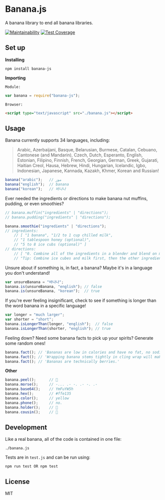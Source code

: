 # Banana.js

A banana library to end all banana libraries.

[![Maintainability](https://api.codeclimate.com/v1/badges/a7b2a7e8b93b120f0025/maintainability)](https://codeclimate.com/github/kyoto-shift/banana/maintainability) [![Test Coverage](https://api.codeclimate.com/v1/badges/a7b2a7e8b93b120f0025/test_coverage)](https://codeclimate.com/github/kyoto-shift/banana/test_coverage)

## Set up 

**Installing**
```
npm install banana-js
```

**Importing**

``Module:``
```javascript
var banana = require("banana-js");
```

``Browser:``
```html
<script type="text/javascript" src="./banana.js"></script>
```

## Usage

Banana currently supports 34 languages, including:
> Arabic, Azerbaijani, Basque, Belarusian, Burmese, Catalan, Cebuano, Cantonese (and Mandarin), Czech, Dutch, Esperanto, English, Estonian, Filipino, Finnish, French, Georgian, German, Greek, Gujarati, Haitian Creol, Hausa, Hebrew, Hindi, Hungarian, Icelandic, Igbo, Indonesian, Japanese, Kannada, Kazakh, Khmer, Korean and Russian!


```javascript
banana("arabic"); 	// موز
banana("english"); 	// banana
banana("korean");	// 바나나
```

Ever needed the ingredients or directions to make banana nut muffins, pudding, or even smoothies?

```javascript
// banana.muffin("ingredients" | "directions");
// banana.pudding("ingredients" | "directions");

banana.smoothie("ingredients" | "directions");
// ingredients:
	// [ "1 banana", "1/2 to 1 cup chilled milk", 
	// "1 tablespoon honey (optional)", 
	// "5 to 8 ice cubs (optional)" ]
// directions:
	// [ "0. Combine all of the ingredients in a blender and blend on medium-high speed until desired thickness.", 
	// "Tip: Combine ice cubes and milk first, then the other ingredients for a more even blend." ]
```

Unsure about if something is, in fact, a banana? Maybe it's in a language you don't understand!

```javascript
var unsureBanana = "바나나";
banana.is(unsureBanana, "english");	// false
banana.is(unsureBanana, "korean");	// true
```

If you're ever feeling insignificant, check to see if something is longer than the word banana in a specific language!

```javascript
var longer = "much larger";
var shorter = "short";
banana.isLongerThan(longer, "english");	 // false
banana.isLongerThan(shorter, "english"); // true
```

Feeling down? Need some banana facts to pick up your spirits? Generate some random ones!

```javascript
banana.fact(); // 'Bananas are low in calories and have no fat, no sodium, and no cholesterol. They contain vitamin C, potassium, fiber, and vitamin B6.'
banana.fact(); // 'Wrapping banana stems tightly in cling wrap will make them last three to five days longer.'
banana.fact(); // 'Bananas are technically berries.'
```

**Other**
```javascript
banana.peel();		// 🍌
banana.morse();		// -... .- -. .- -. .-
banana.base64();	// YmFuYW5h
banana.hex();		// #ffe135
banana.color();		// yellow
banana.phone();		// no.
banana.holder();	// 🦍
banana.cousin();	// 🍆
```

## Development

Like a real banana, all of the code is contained in one file:
```
./banana.js
```

Tests are in ``test.js`` and can be run using:
```
npm run test OR npm test
```

## License

MIT

